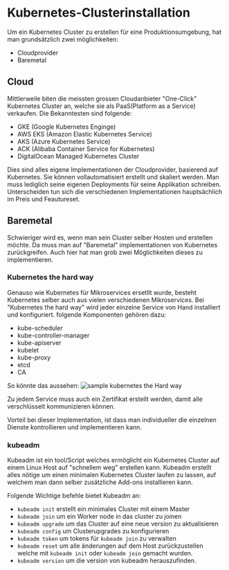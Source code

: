 # Kubernetes-Clusterinstallation
Um ein Kubernetes Cluster zu erstellen für eine Produktionsumgebung, hat man grundsätzlich zwei möglichkeiten:
* Cloudprovider
* Baremetal 
## Cloud
Mittlerweile biten die meissten grossen Cloudanbieter "One-Click" Kubernetes Cluster an, welche sie als PaaS(Platform as a Service) verkaufen. Die Bekanntesten sind folgende:
* GKE (Google Kubernetes Enginge)
* AWS EKS (Amazon Elastic Kubernetes Service)
* AKS (Azure Kubernetes Service)
* ACK (Alibaba Container Service for Kubernetes)
* DigitalOcean Managed Kubernetes Cluster

Dies sind alles eigene Implementationen der Cloudprovider, basierend auf Kubernetes. Sie können vollautomatisiert erstellt und skaliert werden. Man muss lediglich seine eigenen Deployments für seine Applikation schreiben. Unterscheiden tun sich die verschiedenen Implementationen hauptsächlich im Preis und Feautureset. 

## Baremetal 
Schwieriger wird es, wenn man sein Cluster selber Hosten und erstellen möchte. Da muss man auf "Baremetal" implementationen von Kubernetes zurückgreifen. Auch hier hat man grob zwei Möglichkeiten dieses zu implementieren. 

### Kubernetes the hard way
Genauso wie Kubernetes für Mikroservices ersetllt wurde, besteht Kubernetes selber auch aus vielen verschiedenen Mikroservices. Bei "Kubernetes the hard way" wird jeder einzelne Service von Hand installiert und konfiguriert. folgende Komponenten gehören dazu:
* kube-scheduler
* kube-controller-manager
* kube-apiserver
* kubelet
* kube-proxy
* etcd
* CA

So könnte das aussehen:
![sample kubernetes the Hard way](https://github.com/baru5201/M300/blob/master/bilder/Kubernetesthehardway-sample.png)

Zu jedem Service muss auch ein Zertifikat erstellt werden, damit alle verschlüsselt kommunizieren können.

Vorteil bei dieser Implementation, ist dass man individueller die einzelnen Dienste kontrollieren und implementieren kann.

### kubeadm
Kubeadm ist ein tool/Script welches ermöglicht ein Kubernetes Cluster auf einem Linux Host auf "schnellem weg" erstellen kann. 
Kubeadm erstellt alles nötige um einen minimalen Kubernetes Cluster laufen zu lassen, auf welchem man dann selber zusätzliche Add-ons installieren kann.

Folgende Wichtige befehle bietet Kubeadm an:
- `kubeadm init` erstellt ein minimales Cluster mit einem Master
- `kubeadm join` um ein Worker node in das cluster zu joinen
- `kubeadm upgrade` um das Cluster auf eine neue version zu aktualisieren
- `kubeadm config` um Clusterupgrades zu konfigurieren
- `kubeadm token` um tokens für `kubeadm join` zu verwalten
- `kubeadm reset` um alle änderungen auf dem Host zurückzustellen welche mit `kubeadm init` oder `kubeadm join` gemacht wurden.
- `kubeadm version` um die version von kubeadm herauszufinden.


